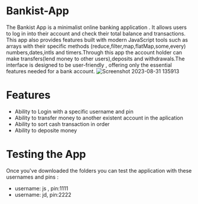 # Bankist-App
The Bankist App is a minimalist online banking application . It allows users to log in into their account and check their total balance and transactions. This app also provides features built with modern JavaScript tools
such as arrays with their specific methods (reduce,filter,map,flatMap,some,every)  numbers,dates,intls and timers.Through this app the account holder can make transfers(lend money to other users),deposits and
withdrawals.The interface is designed to be user-friendly , offering only the essential features needed for a bank account.
![Screenshot 2023-08-31 135913](https://github.com/VidinaruAngela/Bankist-App/assets/128092695/99e94614-7080-4608-b8fa-c8bb7e82ffa3)

# Features
* Ability to Login with a specific username and pin
* Ability to transfer money to another existent account in the aplication
* Ability to sort cash transaction in order
* Ability to deposite money

# Testing the App 
Once you've downloaded the folders you can test the application with these usernames and pins : 
* username: js , pin:1111
* username: jd,  pin:2222

  

 
